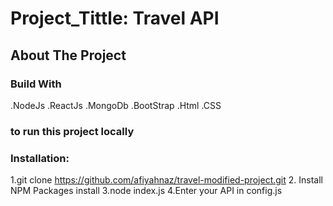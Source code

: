#  Project_Tittle:  Travel API
## About The Project

### Build With
.NodeJs
.ReactJs
.MongoDb
.BootStrap
.Html
.CSS
###  to run this project locally

###  Installation:

1.git clone  https://github.com/afiyahnaz/travel-modified-project.git
2. Install NPM Packages install
3.node index.js
4.Enter your API in config.js
